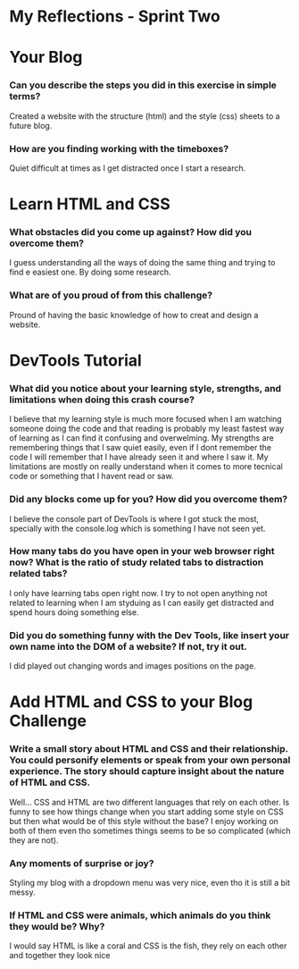 # My Reflections - Sprint Two

# Your Blog

### Can you describe the steps you did in this exercise in simple terms?

Created a website with the structure (html) and the style (css) sheets to a future blog.

### How are you finding working with the timeboxes?

Quiet difficult at times as I get distracted once I start a research.

# Learn HTML and CSS

### What obstacles did you come up against? How did you overcome them?

I guess understanding all the ways of doing the same thing and trying to find e easiest one. By doing some research.

### What are of you proud of from this challenge?

Pround of having the basic knowledge of how to creat and design a website.

# DevTools Tutorial

### What did you notice about your learning style, strengths, and limitations when doing this crash course?

I believe that my learning style is much more focused when I am watching someone doing the code and that reading is probably my least fastest way of learning as I can find it confusing and overwelming.
My strengths are remembering things that I saw quiet easily, even if I dont remember the code I will remember that I have already seen it and where I saw it.
My limitations are mostly on really understand when it comes to more tecnical code or something that I havent read or saw.

### Did any blocks come up for you? How did you overcome them?

I believe the console part of DevTools is where I got stuck the most, specially with the console.log which is something I have not seen yet.

### How many tabs do you have open in your web browser right now? What is the ratio of study related tabs to distraction related tabs?

I only have learning tabs open right now. I try to not open anything not related to learning when I am styduing as I can easily get distracted and spend hours doing something else.

### Did you do something funny with the Dev Tools, like insert your own name into the DOM of a website? If not, try it out.

I did played out changing words and images positions on the page.

# Add HTML and CSS to your Blog Challenge

### Write a small story about HTML and CSS and their relationship. You could personify elements or speak from your own personal experience. The story should capture insight about the nature of HTML and CSS.

Well... CSS and HTML are two different languages that rely on each other. Is funny to see how things change when you start adding some style on CSS but then what would be of this style without the base?
I enjoy working on both of them even tho sometimes things seems to be so complicated (which they are not).

### Any moments of surprise or joy?

Styling my blog with a dropdown menu was very nice, even tho it is still a bit messy.

### If HTML and CSS were animals, which animals do you think they would be? Why?

I would say HTML is like a coral and CSS is the fish, they rely on each other and together they look nice
